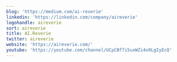 ```yaml
---
blog: 'https://medium.com/ai-reverie'
linkedin: 'https://linkedin.com/company/aireverie'
logohandle: aireverie
sort: aireverie
title: AI.Reverie
twitter: aireverie
website: 'https://aireverie.com/'
youtube: 'https://youtube.com/channel/UCpCBf7i5uxWZi4o9LgIyEcQ'
---
```

